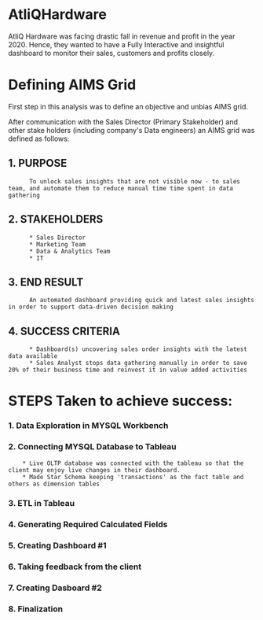 # AtliQHardware
AtliQ Hardware was facing drastic fall in revenue and profit in the year 2020.
Hence, they wanted to have a Fully Interactive and insightful dashboard to monitor their sales, customers and profits closely. 

# Defining AIMS Grid
First step in this analysis was to define an objective and unbias AIMS grid.

After communication with the Sales Director (Primary Stakeholder) and other stake holders (including company's Data engineers) an AIMS grid was defined as follows:

 ## 1. PURPOSE
          To unlock sales insights that are not visible now - to sales team, and automate them to reduce manual time time spent in data gathering
 ## 2. STAKEHOLDERS
          * Sales Director
          * Marketing Team
          * Data & Analytics Team
          * IT
 ## 3. END RESULT
          An automated dashboard providing quick and latest sales insights in order to support data-driven decision making
 ## 4. SUCCESS CRITERIA
          * Dashboard(s) uncovering sales order insights with the latest data available
          * Sales Analyst stops data gathering manually in order to save 20% of their business time and reinvest it in value added activities 
          


# STEPS Taken to achieve success:

 ### 1. Data Exploration in MYSQL Workbench
 ### 2. Connecting MYSQL Database to Tableau 
        * Live OLTP database was connected with the tableau so that the client may enjoy live changes in their dashboard.
        * Made Star Schema keeping 'transactions' as the fact table and others as dimension tables
 ### 3. ETL in Tableau
 ### 4. Generating Required Calculated Fields
 ### 5. Creating Dashboard #1
 ### 6. Taking feedback from the client
 ### 7. Creating Dasboard #2
 ### 8. Finalization

